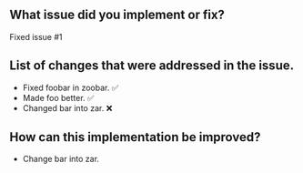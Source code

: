 ## What issue did you implement or fix?
Fixed issue #1

## List of changes that were addressed in the issue.
- Fixed foobar in zoobar. :white_check_mark:
- Made foo better. :white_check_mark:
- Changed bar into zar. :x:

## How can this implementation be improved?
- Change bar into zar.
